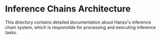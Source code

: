 # Inference Chains Architecture

This directory contains detailed documentation about Hanzo's inference chain system, which is responsible for processing and executing inference tasks.
